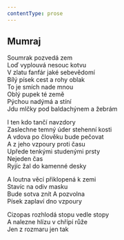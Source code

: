 ```yaml
---
contentType: prose
---
```


## Mumraj

Soumrak pozvedá zem  
Loď vyplouvá nesouc kotvu  
V zlatu fanfár jaké sebevědomí  
Bílý písek cest a rohy oblak  
To je smích nade mnou  
Oblý pupek té země  
Pýchou nadýmá a stíní  
Jdu mlčky pod baldachýnem a žebrám

I ten kdo tančí navzdory  
Zaslechne temný úder stehenní kosti  
A vdova po člověku bude pečovat  
A z jeho vzpoury proti času  
Upřede tenkými studenými prsty  
Nejeden čas  
Ryjíc žal do kamenné desky

A loutna věcí přiklopená k zemi  
Stavíc na odiv masku  
Bude sotva znít A pozvolna  
Písek zaplaví dno vzpoury

Cizopas rozhlodá stopu vedle stopy  
A nalezne hlízu v chřípí růže  
Jen z rozmaru jen tak

